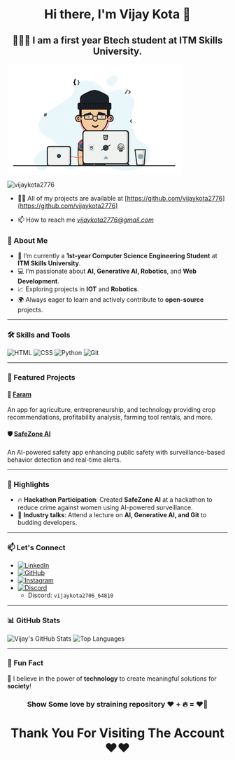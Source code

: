 <h1 align="center"> Hi there, I'm Vijay Kota 👋</h1>
<h2 align="center"> 🧑🏻‍💻 I am a first year Btech student at ITM Skills University.</h2>

<img align="center" alt="coding" width="400" src="https://raw.githubusercontent.com/kvssankar/kvssankar/main/programmer.gif">


<p align="left"> <img src="https://komarev.com/ghpvc/?username=vijaykota2776&label=Profile%20views&color=0e75b6&style=flat" alt="vijaykota2776" /> </p>

- 👨‍💻 All of my projects are available at [https://github.com/vijaykota2776](https://github.com/vijaykota2776)

- 📫 How to reach me *vijaykota2776@gmail.com*

### 🚀 About Me
- 🌱 I’m currently a **1st-year Computer Science Engineering Student** at **ITM Skills University**.
- 💻 I’m passionate about **AI, Generative AI, Robotics**, and **Web Development**.
- 📈 Exploring projects in **IOT** and **Robotics**.
- 🌍 Always eager to learn and actively contribute to **open-source** projects.

---

### 🛠️ Skills and Tools
![HTML](https://img.shields.io/badge/-HTML-E34F26?logo=html5&logoColor=white&style=flat)
![CSS](https://img.shields.io/badge/-CSS-1572B6?logo=css3&logoColor=white&style=flat)
![Python](https://img.shields.io/badge/-Python-3776AB?logo=python&logoColor=white&style=flat)
![Git](https://img.shields.io/badge/-Git-F05032?logo=git&logoColor=white&style=flat)

---

### 📂 Featured Projects
#### 🌾 [Faram](https://github.com/vijayKota2776/Faram)
An app for agriculture, entrepreneurship, and technology providing crop recommendations, profitability analysis, farming tool rentals, and more.

#### 🛡️ [SafeZone AI](https://github.com/vijayKota2776/SafeZoneAI)
An AI-powered safety app enhancing public safety with surveillance-based behavior detection and real-time alerts.

---

### 🌟 Highlights
- 🔥 **Hackathon Participation**: Created **SafeZone AI** at a hackathon to reduce crime against women using AI-powered surveillance.
- 🎤 **Industry talks**: Attend  a lecture on **AI, Generative AI, and Git** to budding developers.

---

### 📫 Let's Connect
- [![LinkedIn](https://img.shields.io/badge/-LinkedIn-0077B5?logo=linkedin&logoColor=white&style=flat)](https://www.linkedin.com/in/vijaykota2776/)
- [![GitHub](https://img.shields.io/badge/-GitHub-181717?logo=github&logoColor=white&style=flat)](https://github.com/vijayKota2776)
- [![Instagram](https://img.shields.io/badge/-Instagram-E4405F?logo=instagram&logoColor=white&style=flat)](https://www.instagram.com/vijaykota2776/)
- [![Discord](https://img.shields.io/badge/-Discord-5865F2?logo=discord&logoColor=white&style=flat)](#)
  - Discord: `vijaykota2706_64810`
---

### 📊 GitHub Stats
![Vijay's GitHub Stats](https://github-readme-stats.vercel.app/api?username=vijayKota2776&show_icons=true&theme=radical)
![Top Languages](https://github-readme-stats.vercel.app/api/top-langs/?username=vijayKota2776&layout=compact&theme=radical)

---

### 🎯 Fun Fact
🌟 I believe in the power of **technology** to create meaningful solutions for **society**!


<h3 align="center" >Show Some love by straining repository ❤️ + 🔥 = ❤️‍🔥</h3>
<h1 align="center"> Thank You For Visiting The Account❤️❤️ <h1>



<!---
vijayKota2776/vijayKota2776 is a ✨ special ✨ repository because its `README.md` (this file) appears on your GitHub profile.
You can click the Preview link to take a look at your changes.
--->
